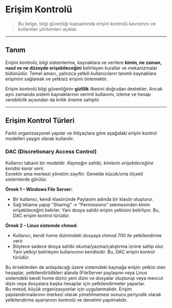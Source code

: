 # Erişim Kontrolü
> Bu belge, bilgi güvenliği kapsamında erişim kontrolü kavramını ve kullanılan yöntemleri açıklar.

---

## Tanım

Erişim kontrolü; bilgi sistemlerine, kaynaklara ve verilere **kimin, ne zaman, nasıl ve ne düzeyde erişebileceğini** belirleyen kurallar ve mekanizmalar bütünüdür.
Temel amacı, yalnızca yetkili kullanıcıların tanımlı kaynaklara erişimini sağlamak ve yetkisiz erişimi önlemektir.

Erişim kontrolü bilgi güvenliğinin **gizlilik** ilkesini doğrudan destekler.
Ancak aynı zamanda sistem kaynaklarının verimli kullanımı, izleme ve hesap verebilirlik açısından da kritik öneme sahiptir.

---

## Erişim Kontrol Türleri
Farklı organizasyonel yapılar ve ihtiyaçlara göre aşağıdaki erişim kontrol modelleri yaygın olarak kullanılır.

### DAC (Discretionary Access Control)
Kullanıcı tabanlı bir modeldir. *Kaynağın sahibi, kimlerin erişebileceğine kendisi karar verir.*<br>
Esnektir ama merkezi yönetim zayıftır. Genelde küçük/orta ölçekli sistemlerde görülür.<br>

**Örnek 1 – Windows File Server:**
- Bir kullanıcı, kendi klasöründe Paylasim adında bir klasör oluşturur.
- Sağ tıklama yapıp “Sharing” → “Permissions” sekmesinden kimin erişebileceğini belirler.
Yani dosya sahibi erişim yetkisini belirliyor. Bu, DAC erişim kontrol türüdür.

**Örnek 2 – Linux sistemde chmod:**
- Kullanıcı, kendi home dizinindeki dosyaya chmod 700 ile yetkilendirme verir.
- Böylece sadece dosya sahibi okuma/yazma/çalıştırma iznine sahip olur.
Yani yetkiyi belirleyen kullanıcının kendisidir. Bu, DAC erişim kontrol türüdür.

Bu örneklerden de anlaşılacağı üzere sistemdeki kaynağa erişim yetkisi olan hesaplar, yetkilendirildikleri alanda (FileServer paylaşımı veya Linux sistemdeki kendi home dizin) yeni dizin ve dosyalar oluşturup veya mevcut dizin veya dosyalara başka hesaplar için yetkilendirmeler yaparlar.<br>
Bu metod, küçük organizasyonlar için uygulanmalıdır. Erişim yapılandırmalarının merkezi olarak yönetilmemesi sonucu periyodik olarak yetkilendirme ayarlarının kontrolü ve denetimi yapılmalıdır.<br>

